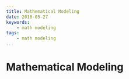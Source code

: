 ```yaml
---
title: Mathematical Modeling
date: 2016-05-27
keywords:
    - math modeling
tags:
    - math modeling
...
```


Mathematical Modeling
=====================
